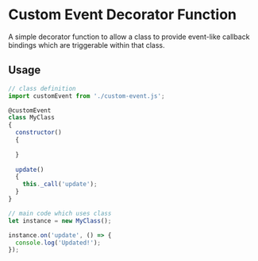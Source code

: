 # Custom Event Decorator Function

A simple decorator function to allow a class to provide event-like callback bindings which are triggerable within that class.

## Usage

```js
// class definition
import customEvent from './custom-event.js';

@customEvent
class MyClass
{
  constructor()
  {
    
  }
  
  update()
  {
    this._call('update');
  }
}
```


```js
// main code which uses class
let instance = new MyClass();

instance.on('update', () => {
  console.log('Updated!');
});
```
